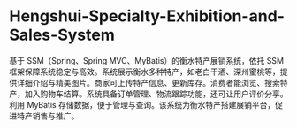 # Hengshui-Specialty-Exhibition-and-Sales-System
基于 SSM（Spring、Spring MVC、MyBatis）的衡水特产展销系统，依托 SSM 框架保障系统稳定与高效。系统展示衡水多种特产，如老白干酒、深州蜜桃等，提供详细介绍与精美图片。商家可上传特产信息、更新库存。消费者能浏览、搜索特产，加入购物车结算。系统具备订单管理、物流跟踪功能，还可让用户评价分享。利用 MyBatis 存储数据，便于管理与查询。该系统为衡水特产搭建展销平台，促进特产销售与推广。 
